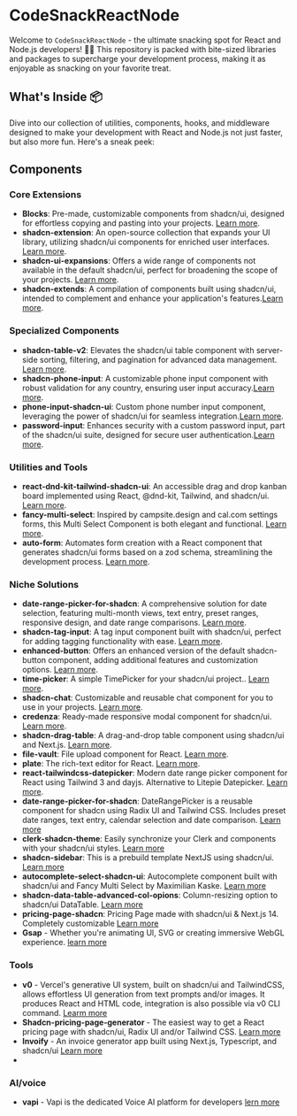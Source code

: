# CodeSnackReactNode

Welcome to `CodeSnackReactNode` - the ultimate snacking spot for React and Node.js developers! 🚀🍪 This repository is packed with bite-sized libraries and packages to supercharge your development process, making it as enjoyable as snacking on your favorite treat.

## What's Inside 📦

Dive into our collection of utilities, components, hooks, and middleware designed to make your development with React and Node.js not just faster, but also more fun. Here's a sneak peek:

## Components

### Core Extensions
- **Blocks**: Pre-made, customizable components from shadcn/ui, designed for effortless copying and pasting into your projects. [Learn more](https://ui.shadcn.com/blocks).
- **shadcn-extension**: An open-source collection that expands your UI library, utilizing shadcn/ui components for enriched user interfaces. [Learn more](https://github.com/BelkacemYerfa/shadcn-extension).
- **shadcn-ui-expansions**: Offers a wide range of components not available in the default shadcn/ui, perfect for broadening the scope of your projects. [Learn more](https://github.com/hsuanyi-chou/shadcn-ui-expansions).
- **shadcn-extends**: A compilation of components built using shadcn/ui, intended to complement and enhance your application's features.[Learn more](https://github.com/lucioew28/extends).

### Specialized Components
- **shadcn-table-v2**: Elevates the shadcn/ui table component with server-side sorting, filtering, and pagination for advanced data management. [Learn more](https://github.com/sadmann7/shadcn-table).   
- **shadcn-phone-input**: A customizable phone input component with robust validation for any country, ensuring user input accuracy.[Learn more](https://github.com/omeralpi/shadcn-phone-input).
- **phone-input-shadcn-ui**: Custom phone number input component, leveraging the power of shadcn/ui for seamless integration.[Learn more](https://github.com/lucioew28/extends).
- **password-input**: Enhances security with a custom password input, part of the shadcn/ui suite, designed for secure user authentication.[Learn more](https://gist.github.com/mjbalcueva/b21f39a8787e558d4c536bf68e267398).

### Utilities and Tools
- **react-dnd-kit-tailwind-shadcn-ui**: An accessible drag and drop kanban board implemented using React, @dnd-kit, Tailwind, and shadcn/ui. [Learn more](https://github.com/Georgegriff/react-dnd-kit-tailwind-shadcn-ui). 
- **fancy-multi-select**: Inspired by campsite.design and cal.com settings forms, this Multi Select Component is both elegant and functional. [Learn more](https://craft.mxkaske.dev/post/fancy-multi-select). 
- **auto-form**: Automates form creation with a React component that generates shadcn/ui forms based on a zod schema, streamlining the development process. [Learn more](https://github.com/vantezzen/auto-form). 

### Niche Solutions
- **date-range-picker-for-shadcn**: A comprehensive solution for date selection, featuring multi-month views, text entry, preset ranges, responsive design, and date range comparisons. [Learn more](https://github.com/johnpolacek/date-range-picker-for-shadcn). 
- **shadcn-tag-input**: A tag input component built with shadcn/ui, perfect for adding tagging functionality with ease. [Learn more](https://github.com/JaleelB/shadcn-tag-input). 
- **enhanced-button**: Offers an enhanced version of the default shadcn-button component, adding additional features and customization options. [Learn more](https://github.com/jakobhoeg/enhanced-button).
- **time-picker**: A simple TimePicker for your shadcn/ui project.. [Learn more](https://github.com/openstatusHQ/time-picker).
- **shadcn-chat**: Customizable and reusable chat component for you to use in your projects. [Learn more](https://github.com/jakobhoeg/shadcn-chat).
- **credenza**: Ready-made responsive modal component for shadcn/ui. [Learn more](https://credenza.rdev.pro/).
- **shadcn-drag-table**: A drag-and-drop table component using shadcn/ui and Next.js. [Learn more](https://github.com/zenoncao/shadcn-drag-table). 
- **file-vault**: File upload component for React. [Learn more](https://github.com/ManishBisht777/file-vault). 
- **plate**: The rich-text editor for React. [Learn more](https://github.com/udecode/plate).
- **react-tailwindcss-datepicker**: Modern date range picker component for React using Tailwind 3 and dayjs. Alternative to Litepie Datepicker. [Learn more](https://github.com/onesine/react-tailwindcss-datepicker).
- **date-range-picker-for-shadcn**: DateRangePicker is a reusable component for shadcn using Radix UI and Tailwind CSS. Includes preset date ranges, text entry, calendar selection and date comparison. [Learn more](https://github.com/johnpolacek/date-range-picker-for-shadcn)
- **clerk-shadcn-theme**: Easily synchronize your Clerk <SignIn /> and <SignUp /> components with your shadcn/ui styles. [Learn more](https://github.com/stormynight9/clerk-shadcn-theme)
- **shadcn-sidebar**: This is a prebuild template NextJS using shadcn/ui. [Learn more](https://github.com/Yudian00/shadcn-sidebar)
- **autocomplete-select-shadcn-ui**: Autocomplete component built with shadcn/ui and Fancy Multi Select by Maximilian Kaske. [Learn more](https://www.armand-salle.fr/post/autocomplete-select-shadcn-ui)
- **shadcn-data-table-advanced-col-opions**: Column-resizing option to shadcn/ui DataTable. [Learn more](https://github.com/danielagg/shadcn-data-table-advanced-col-opions)
- **pricing-page-shadcn**: Pricing Page made with shadcn/ui & Next.js 14. Completely customizable [Learn more](https://github.com/m4nute/pricing-page-shadcn)
- **Gsap** - Whether you're animating Ul, SVG or creating immersive WebGL
experience. [learn more](https://gsap.com/)

### Tools
- **v0** - Vercel's generative UI system, built on shadcn/ui and TailwindCSS, allows effortless UI generation from text prompts and/or images. It produces React and HTML code, integration is also possible via v0 CLI command. [Learm more](https://v0.dev/)
- **Shadcn-pricing-page-generator** - The easiest way to get a React pricing page with shadcn/ui, Radix UI and/or Tailwind CSS. [Learn more](https://shipixen.com/shadcn-pricing-page)
- **Invoify** - An invoice generator app built using Next.js, Typescript, and shadcn/ui [Learn more](https://github.com/aliabb01/invoify)
- 
### AI/voice

- **vapi** - Vapi is the dedicated Voice AI platform for developers [lern more](https://vapi.ai/)




